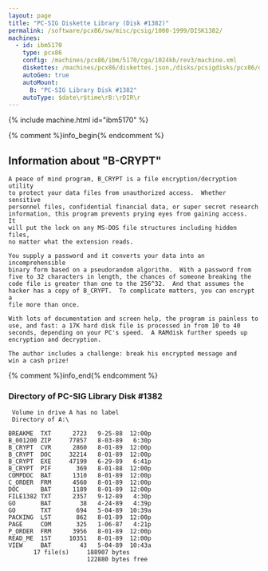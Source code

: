 ```yaml
---
layout: page
title: "PC-SIG Diskette Library (Disk #1382)"
permalink: /software/pcx86/sw/misc/pcsig/1000-1999/DISK1382/
machines:
  - id: ibm5170
    type: pcx86
    config: /machines/pcx86/ibm/5170/cga/1024kb/rev3/machine.xml
    diskettes: /machines/pcx86/diskettes.json,/disks/pcsigdisks/pcx86/diskettes.json
    autoGen: true
    autoMount:
      B: "PC-SIG Library Disk #1382"
    autoType: $date\r$time\rB:\rDIR\r
---
```


{% include machine.html id="ibm5170" %}

{% comment %}info_begin{% endcomment %}

## Information about "B-CRYPT"

    A peace of mind program, B_CRYPT is a file encryption/decryption utility
    to protect your data files from unauthorized access.  Whether sensitive
    personnel files, confidential financial data, or super secret research
    information, this program prevents prying eyes from gaining access.  It
    will put the lock on any MS-DOS file structures including hidden files,
    no matter what the extension reads.
    
    You supply a password and it converts your data into an incomprehensible
    binary form based on a pseudorandom algorithm.  With a password from
    five to 32 characters in length, the chances of someone breaking the
    code file is greater than one to the 256^32.  And that assumes the
    hacker has a copy of B_CRYPT.  To complicate matters, you can encrypt a
    file more than once.
    
    With lots of documentation and screen help, the program is painless to
    use, and fast: a 17K hard disk file is processed in from 10 to 40
    seconds, depending on your PC's speed.  A RAMdisk further speeds up
    encryption and decryption.
    
    The author includes a challenge: break his encrypted message and
    win a cash prize!
{% comment %}info_end{% endcomment %}


### Directory of PC-SIG Library Disk #1382

     Volume in drive A has no label
     Directory of A:\

    BREAKME  TXT      2723   9-25-88  12:00p
    B_001200 ZIP     77857   8-03-89   6:30p
    B_CRYPT  CVR      2860   8-01-89  12:00p
    B_CRYPT  DOC     32214   8-01-89  12:00p
    B_CRYPT  EXE     47199   6-29-89   6:41p
    B_CRYPT  PIF       369   8-01-88  12:00p
    COMPDOC  BAT      1310   8-01-89  12:00p
    C_ORDER  FRM      4560   8-01-89  12:00p
    DOC      BAT      1189   8-01-89  12:00p
    FILE1382 TXT      2357   9-12-89   4:30p
    GO       BAT        38   4-24-89   4:39p
    GO       TXT       694   5-04-89  10:39a
    PACKING  LST       862   8-01-89  12:00p
    PAGE     COM       325   1-06-87   4:21p
    P_ORDER  FRM      3956   8-01-89  12:00p
    READ_ME  1ST     10351   8-01-89  12:00p
    VIEW     BAT        43   5-04-89  10:43a
           17 file(s)     188907 bytes
                          122880 bytes free
